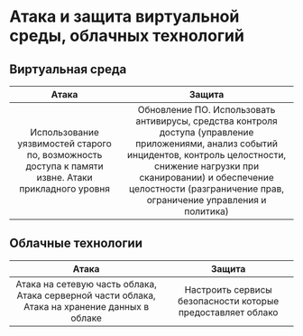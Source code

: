 # Атака и защита виртуальной среды, облачных технологий

## **Виртуальная среда**

| Атака | Защита |
| :---: | :---: |
| Использование уязвимостей старого по, возможность доступа к памяти извне. Атаки прикладного уровня | Обновление ПО. Использовать антивирусы, средства контроля доступа \(управление приложениями, анализ событий инцидентов, контроль целостности, снижение нагрузки при сканировании\) и обеспечение целостности \(разграничение прав, ограничение управления и политика\) |

## **Облачные технологии**

| Атака | Защита |
| :---: | :---: |
| Атака на сетевую часть облака, Атака серверной части облака, Атака на хранение данных в облаке | Настроить сервисы безопасности которые предоставляет облако |

